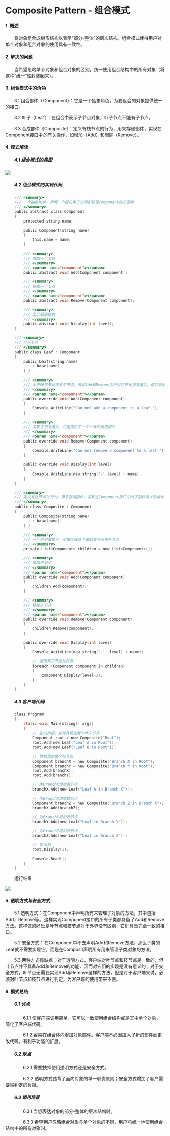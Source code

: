 # Composite Pattern - 组合模式

#### 1. 概述

　　将对象组合成树形结构以表示“部分-整体”的层次结构。组合模式使得用户对单个对象和组合对象的使用具有一致性。

#### 2. 解决的问题

　　当希望忽略单个对象和组合对象的区别，统一使用组合结构中的所有对象（将这种“统一”性封装起来）。

#### 3. 组合模式中的角色

　　3.1 组合部件（Component）：它是一个抽象角色，为要组合的对象提供统一的接口。

　　3.2 叶子（Leaf）：在组合中表示子节点对象，叶子节点不能有子节点。

　　3.3 合成部件（Composite）：定义有枝节点的行为，用来存储部件，实现在Component接口中的有关操作，如增加（Add）和删除（Remove）。

#### 4. 模式解读

##### 　　4.1 组合模式的类图

![](DesignPattern-Composite-1.png)

##### 　　4.2 组合模式的实现代码

```c
    /// <summary>
    /// 一个抽象构件，声明一个接口用于访问和管理Component的子部件
    /// </summary>
    public abstract class Component
    {
        protected string name;

        public Component(string name)
        {
            this.name = name;
        }

        /// <summary>
        /// 增加一个节点
        /// </summary>
        /// <param name="component"></param>
        public abstract void Add(Component component);

        /// <summary>
        /// 移除一个节点
        /// </summary>
        /// <param name="component"></param>
        public abstract void Remove(Component component);

        /// <summary>
        /// 显示层级结构
        /// </summary>
        public abstract void Display(int level);
    }

    /// <summary>
    /// 叶子节点
    /// </summary>
    public class Leaf : Component
    {
        public Leaf(string name)
            : base(name)
        { }

        /// <summary>
        /// 由于叶子节点没有子节点，所以Add和Remove方法对它来说没有意义，但它继承自Component，这样做可以消除叶节点和枝节点对象在抽象层次的区别，它们具备完全一致的接口。
        /// </summary>
        /// <param name="component"></param>
        public override void Add(Component component)
        {
            Console.WriteLine("Can not add a component to a leaf.");
        }

        /// <summary>
        /// 实现它没有意义，只是提供了一个一致的调用接口
        /// </summary>
        /// <param name="component"></param>
        public override void Remove(Component component)
        {
            Console.WriteLine("Can not remove a component to a leaf.");
        }

        public override void Display(int level)
        {
            Console.WriteLine(new string('-',level) + name);
        }
    }

    /// <summary>
    /// 定义有枝节点的行为，用来存储部件，实现在Component接口中对子部件有关的操作
    /// </summary>
    public class Composite : Component
    {
        public Composite(string name)
            : base(name)
        { }

        /// <summary>
        /// 一个子对象集合，用来存储其下属的枝节点和叶节点
        /// </summary>
        private List<Component> children = new List<Component>();

        /// <summary>
        /// 增加子节点
        /// </summary>
        /// <param name="component"></param>
        public override void Add(Component component)
        {
            children.Add(component);
        }

        /// <summary>
        /// 移除子节点
        /// </summary>
        /// <param name="component"></param>
        public override void Remove(Component component)
        {
            children.Remove(component);
        }

        public override void Display(int level)
        {
            Console.WriteLine(new string('-', level) + name);

            // 遍历其子节点并显示
            foreach (Component component in children)
            {
                component.Display(level+2);
            }
        }
    }
```
##### 　　4.3 客户端代码

```c
    class Program
    {
        static void Main(string[] args)
        {
            // 生成树根，并为其增加两个叶子节点
            Component root = new Composite("Root");
            root.Add(new Leaf("Leaf A in Root"));
            root.Add(new Leaf("Leaf B in Root"));

            // 为根增加两个枝节点
            Component branchX = new Composite("Branch X in Root");
            Component branchY = new Composite("Branch Y in Root");
            root.Add(branchX);
            root.Add(branchY);

            // 为BranchX增加页节点
            branchX.Add(new Leaf("Leaf A in Branch X"));

            // 为BranchX增加枝节点
            Component branchZ = new Composite("Branch Z in Branch X");
            branchX.Add(branchZ);

            // 为BranchY增加叶节点
            branchY.Add(new Leaf("Leaf in Branch Y"));

            // 为BranchZ增加叶节点
            branchZ.Add(new Leaf("Leaf in Branch Z"));

            // 显示树
            root.Display(1);

            Console.Read();
        }
    }
```
　　运行结果

![](DesignPattern-Composite-2.png)


#### 5. 透明方式与安全方式

　　5.1 透明方式：在Component中声明所有来管理子对象的方法，其中包括Add，Remove等。这样实现Component接口的所有子类都具备了Add和Remove方法。这样做的好处是叶节点和枝节点对于外界没有区别，它们具备完全一致的接口。

　　5.2 安全方式：在Component中不去声明Add和Remove方法，那么子类的Leaf就不需要实现它，而是在Composit声明所有用来管理子类对象的方法。

　　5.3 两种方式有缺点：对于透明方式，客户端对叶节点和枝节点是一致的，但叶节点并不具备Add和Remove的功能，因而对它们的实现是没有意义的；对于安全方式，叶节点无需在实现Add与Remove这样的方法，但是对于客户端来说，必须对叶节点和枝节点进行判定，为客户端的使用带来不便。

#### 6. 模式总结

##### 　　6.1 优点

　　　　6.1.1 使客户端调用简单，它可以一致使用组合结构或是其中单个对象，简化了客户端代码。

　　　　6.1.2 容易在组合体内增加对象部件。客户端不必因加入了新的部件而更改代码。有利于功能的扩展。

##### 　　6.2 缺点

　　　　6.2.1 需要抉择使用透明方式还是安全方式。

　　　　6.2.2 透明方式违背了面向对象的单一职责原则；安全方式增加了客户需要端判定的负担。

##### 　　6.3 适用场景

　　　　6.3.1 当想表达对象的部分-整体的层次结构时。

　　　　6.3.3 希望用户忽略组合对象与单个对象的不同，用户将统一地使用组合结构中的所有对象时。
